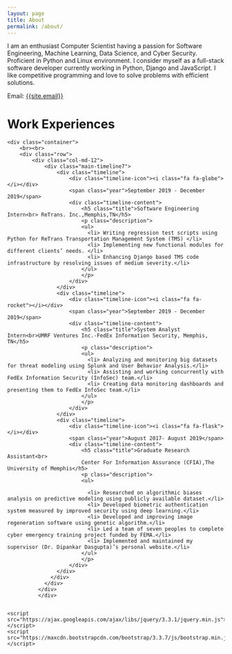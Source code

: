 ```yaml
---
layout: page
title: About
permalink: /about/
---
```

<p>
I am an enthusiast Computer Scientist having a passion for Software Engineering, Machine Learning, Data Science, and Cyber Security. Proficient in Python and Linux environment. I consider myself as a full-stack software developer currently working in Python, Django and JavaScript. I like competitive programming and love to solve problems with efficient solutions.
</p>

Email: <a href="mailto:{{site.email}}?Subject=From Blog Site:">{{site.email}}</a>

# Work Experiences
<!-- body text -->
<div class="container">
  <div class="about">

    <div class="container">
        <br><br>
        <div class="row">
            <div class="col-md-12">
                <div class="main-timeline7">
                    <div class="timeline">
                        <div class="timeline-icon"><i class="fa fa-globe"></i></div>
                        <span class="year">September 2019 - December 2019</span>
                        <div class="timeline-content">
                            <h5 class="title">Software Engineering Intern<br> ReTrans. Inc.,Memphis,TN</h5>
                            <p class="description">
                            <ul>
                              <li> Writing regression test scripts using Python for ReTrans Transportation Management System (TMS) </li>
                              <li> Implementing new functional modules for different clients’ needs. </li>
                              <li> Enhancing Django based TMS code infrastructure by resolving issues of medium severity.</li>
                            </ul>
                            </p>
                        </div>
                    </div>
                    <div class="timeline">
                        <div class="timeline-icon"><i class="fa fa-rocket"></i></div>
                        <span class="year">September 2019 - December 2019</span>
                        <div class="timeline-content">
                            <h5 class="title">System Analyst Intern<br>UMRF Ventures Inc.-FedEx Information Security, Memphis, TN</h5>
                            <p class="description">
                            <ul>
                              <li> Analyzing and monitoring big datasets for threat modeling using Splunk and User Behavior Analysis.</li>
                              <li> Assisting and working concurrently with FedEx Information Security (InfoSec) team.</li>
                              <li> Creating data monitoring dashboards and presenting them to FedEx InfoSec team.</li>
                            </ul>
                            </p>
                        </div>
                    </div>
                    <div class="timeline">
                        <div class="timeline-icon"><i class="fa fa-flask"></i></div>
                        <span class="year">August 2017- August 2019</span>
                        <div class="timeline-content">
                            <h5 class="title">Graduate Research Assistant<br>
                            Center For Information Assurance (CFIA),The University of Memphis</h5>
                            <p class="description">
                            <ul>

                              <li> Researched on algorithmic biases analysis on predictive modeling using publicly available dataset.</li>
                              <li> Developed biometric authentication system measured by improved security using deep learning.</li>
                              <li> Developed and improving image regeneration software using genetic algorithm.</li>
                              <li> Led a team of seven peoples to complete cyber emergency training project funded by FEMA.</li>
                              <li> Implemented and maintained my supervisor (Dr. Dipankar Dasgupta)’s personal website.</li>
                            </ul>
                            </p>
                        </div>
                    </div>
                  </div>
                </div>
              </div>
              </div>


    <script src="https://ajax.googleapis.com/ajax/libs/jquery/3.3.1/jquery.min.js"></script>
    <script src="https://maxcdn.bootstrapcdn.com/bootstrap/3.3.7/js/bootstrap.min.js"></script>

